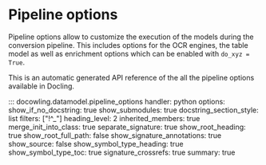 # Pipeline options

Pipeline options allow to customize the execution of the models during the conversion pipeline.
This includes options for the OCR engines, the table model as well as enrichment options which
can be enabled with `do_xyz = True`.


This is an automatic generated API reference of the all the pipeline options available in Docling.


::: docowling.datamodel.pipeline_options
    handler: python
    options:
        show_if_no_docstring: true
        show_submodules: true
        docstring_section_style: list
        filters: ["!^_"]
        heading_level: 2
        inherited_members: true
        merge_init_into_class: true
        separate_signature: true
        show_root_heading: true
        show_root_full_path: false
        show_signature_annotations: true
        show_source: false
        show_symbol_type_heading: true
        show_symbol_type_toc: true
        signature_crossrefs: true
        summary: true

<!-- ::: docowling.document_converter.DocumentConverter
    handler: python
    options:
        show_if_no_docstring: true
        show_submodules: true -->
        
